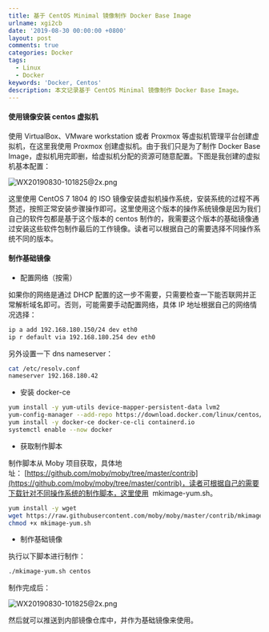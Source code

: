 ```yaml
---
title: 基于 CentOS Minimal 镜像制作 Docker Base Image
urlname: xgi2cb
date: '2019-08-30 00:00:00 +0800'
layout: post
comments: true
categories: Docker
tags:
  - Linux
  - Docker
keywords: 'Docker, Centos'
description: 本文记录基于 CentOS Minimal 镜像制作 Docker Base Image。
---
```


#### 使用镜像安装 centos 虚拟机

使用 VirtualBox、VMware workstation 或者 Proxmox 等虚拟机管理平台创建虚拟机，在这里我使用 Proxmox 创建虚拟机。由于我们只是为了制作 Docker Base Image，虚拟机用完即删，给虚拟机分配的资源可随意配置。下图是我创建的虚拟机基本配置：

![WX20190830-101825@2x.png](https://cdn.nlark.com/yuque/0/2019/png/182657/1567131557233-c3e8da2b-10a6-495a-9805-fcb2f3683b77.png#align=left&display=inline&height=710&name=WX20190830-101825%402x.png&originHeight=710&originWidth=1438&size=138442&status=done&width=1438)

这里使用 CentOS 7 1804 的 ISO 镜像安装虚拟机操作系统，安装系统的过程不再赘述，按照正常安装步骤操作即可。这里使用这个版本的操作系统镜像是因为我们自己的软件包都是基于这个版本的 centos 制作的，我需要这个版本的基础镜像通过安装这些软件包制作最后的工作镜像。读者可以根据自己的需要选择不同操作系统不同的版本。

#### 制作基础镜像

- 配置网络（按需）

如果你的网络是通过 DHCP 配置的这一步不需要，只需要检查一下能否联网并正常解析域名即可。否则，可能需要手动配置网络，具体 IP 地址根据自己的网络情况选择：

```bash
ip a add 192.168.180.150/24 dev eth0
ip r default via 192.168.180.254 dev eth0
```

另外设置一下 dns nameserver：

```bash
cat /etc/resolv.conf
nameserver 192.168.180.42
```

- 安装 docker-ce

```bash
yum install -y yum-utils device-mapper-persistent-data lvm2
yum-config-manager --add-repo https://download.docker.com/linux/centos/docker-ce.repo
yum install -y docker-ce docker-ce-cli containerd.io
systemctl enable --now docker
```

- 获取制作脚本

制作脚本从 Moby 项目获取，具体地址： [https://github.com/moby/moby/tree/master/contrib](https://github.com/moby/moby/tree/master/contrib)，读者可根据自己的需要下载针对不同操作系统的制作脚本，这里使用  mkimage-yum.sh。

```bash
yum install -y wget
wget https://raw.githubusercontent.com/moby/moby/master/contrib/mkimage-yum.sh
chmod +x mkimage-yum.sh
```

- 制作基础镜像

执行以下脚本进行制作：

```bash
./mkimage-yum.sh centos
```

制作完成后：

![WX20190830-101825@2x.png](https://cdn.nlark.com/yuque/0/2019/png/182657/1567133343307-c8b7d86e-9a50-48ac-bfa8-d21c79e26c8c.png#align=left&display=inline&height=108&name=WX20190830-101825%402x.png&originHeight=108&originWidth=1662&size=30100&status=done&width=1662)

然后就可以推送到内部镜像仓库中，并作为基础镜像来使用。
